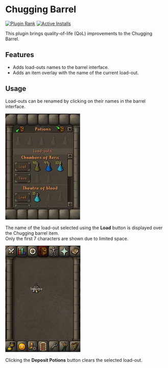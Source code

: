 # Chugging Barrel

[![Plugin Rank](https://img.shields.io/endpoint?url=https://api.runelite.net/pluginhub/shields/rank/plugin/chugging-barrel)](https://runelite.net/plugin-hub/show/chugging-barrel)
[![Active Installs](https://img.shields.io/endpoint?url=https://api.runelite.net/pluginhub/shields/installs/plugin/chugging-barrel)](https://runelite.net/plugin-hub/show/chugging-barrel)

This plugin brings quality-of-life (QoL) improvements to the Chugging Barrel.

## Features

- Adds load-outs names to the barrel interface.
- Adds an item overlay with the name of the current load-out.

## Usage

Load-outs can be renamed by clicking on their names in the barrel interface.

![Demo Gif](./images/demo.webp)

The name of the load-out selected using the **Load** button is displayed over the Chugging barrel item.<br>
Only the first 7 characters are shown due to limited space.<br>

![Item Overlay](./images/item-overlay.png)

Clicking the **Deposit Potions** button clears the selected load-out.
